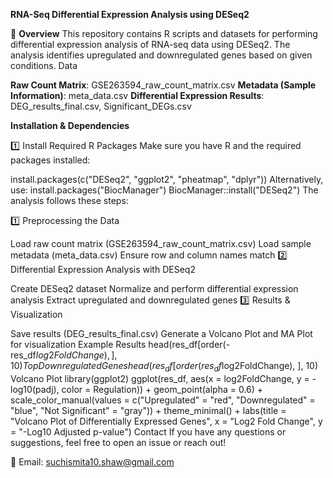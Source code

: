 **RNA-Seq Differential Expression Analysis using DESeq2**

📌 **Overview**
This repository contains R scripts and datasets for performing differential expression analysis of RNA-seq data using DESeq2. The analysis identifies upregulated and downregulated genes based on given conditions.
 Data
 
**Raw Count Matrix**: GSE263594_raw_count_matrix.csv
**Metadata (Sample Information)**: meta_data.csv
**Differential Expression Results**: DEG_results_final.csv, Significant_DEGs.csv

**Installation & Dependencies**

1️⃣ Install Required R Packages
Make sure you have R and the required packages installed:

install.packages(c("DESeq2", "ggplot2", "pheatmap", "dplyr"))
Alternatively, use:
install.packages("BiocManager")
BiocManager::install("DESeq2")
The analysis follows these steps:

1️⃣ Preprocessing the Data

Load raw count matrix (GSE263594_raw_count_matrix.csv)
Load sample metadata (meta_data.csv)
Ensure row and column names match
2️⃣ Differential Expression Analysis with DESeq2

Create DESeq2 dataset
Normalize and perform differential expression analysis
Extract upregulated and downregulated genes
3️⃣ Results & Visualization

Save results (DEG_results_final.csv)
Generate a Volcano Plot and MA Plot for visualization
Example Results
head(res_df[order(-res_df$log2FoldChange), ], 10)
Top Downregulated Genes
head(res_df[order(res_df$log2FoldChange), ], 10)
Volcano Plot
library(ggplot2)
ggplot(res_df, aes(x = log2FoldChange, y = -log10(padj), color = Regulation)) +
  geom_point(alpha = 0.6) +
  scale_color_manual(values = c("Upregulated" = "red", "Downregulated" = "blue", "Not Significant" = "gray")) +
  theme_minimal() +
  labs(title = "Volcano Plot of Differentially Expressed Genes",
       x = "Log2 Fold Change",
       y = "-Log10 Adjusted p-value")
Contact
If you have any questions or suggestions, feel free to open an issue or reach out!

📧 Email: suchismita10.shaw@gmail.com
